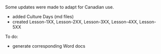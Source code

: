 
Some updates were made to adapt for Canadian use.

  * added Culture Days (md files)
  * created Lesson-1XX, Lesson-2XX, Lesson-3XX, Lesson-4XX, Lesson-5XX
  
To do:

  * generate corresponding Word docs
  
